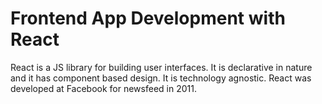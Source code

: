 # Frontend App Development with React

React is a JS library for building user interfaces. It is declarative in nature and it has component based design. It is technology agnostic. React was developed at Facebook for newsfeed in 2011.